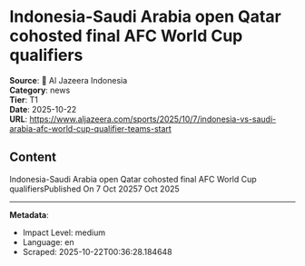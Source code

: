 # Indonesia-Saudi Arabia open Qatar cohosted final AFC World Cup qualifiers

**Source**: 📰 Al Jazeera Indonesia  
**Category**: news  
**Tier**: T1  
**Date**: 2025-10-22  
**URL**: https://www.aljazeera.com/sports/2025/10/7/indonesia-vs-saudi-arabia-afc-world-cup-qualifier-teams-start

## Content

Indonesia-Saudi Arabia open Qatar cohosted final AFC World Cup qualifiersPublished On 7 Oct 20257 Oct 2025

---

**Metadata**:
- Impact Level: medium
- Language: en
- Scraped: 2025-10-22T00:36:28.184648
